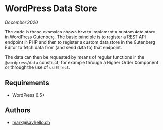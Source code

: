 # WordPress Data Store

*December 2020*

The code in these examples shows how to implement a custom data store in WordPress Gutenberg. The 
basic principle is to register a REST API endpoint in PHP and then to register a custom data store 
in the Gutenberg Editor to fetch data from (and send data to) that endpoint.

The data can then be requested by means of regular functions in the `@wordpress/data` construct; 
for example through a Higher Order Component or through the use of `useEffect`.

## Requirements

- WordPress 6.5+

## Authors

- mark@sayhello.ch
